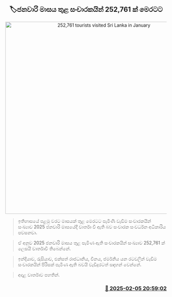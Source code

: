<p align='center'><b><h2 align='center' title='252,761 tourists visited Sri Lanka in January'>🏷​ජනවාරි මාසය තුළ සංචාරකයින් 252,761 ක් මෙරට​ට</h2></b></p>
<p align='center'><img src='https://helakuru.sgp1.cdn.digitaloceanspaces.com/esana/images/lib/tourists-airport.jpg' width='600' alt='252,761 tourists visited Sri Lanka in January'></p>

> ඉතිහාසයේ පළමු වරට මාසයක් තුළ මෙරටට පැමිණි වැඩිම සංචාරකයින් සංඛ්‍යාව 2025 ජනවාරි මාසයේදී වාර්තා වී ඇති බව සංචාරක සංවර්ධන අධිකාරිය පවසනවා.

> ඒ අනුව 2025 ජනවාරි මාසය තුළ පැමිණ ඇති සංචාරකයින් සංඛ්‍යාව 252,761 ක් ලෙසයි වාර්තාවී තිබෙන්නේ.

> ඉන්දියාව, රුසියාව, එක්සත් රාජධානිය, චීනය, ජර්මනිය යන රටවලින් වැඩිම සංචාරකයින් පිරිසක් පැමිණ ඇති බවයි වැඩිදුරටත් සඳහන් වෙන්නේ.

> අදාළ වාර්තාව පහතින්.



<h3 align='right'><a href='https://www.helakuru.lk/esana/p/107204/'>📅 2025-02-05 20:59:02</a></h3>

